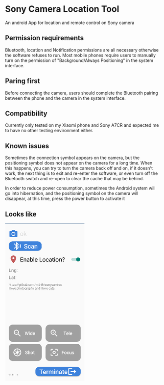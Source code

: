 # Sony Camera Location Tool

An android App for location and remote control on Sony camera

## Permission requirements

Bluetooth, location and Notification permissions are all necessary otherwise the software refuses to run. Most mobile phones require users to manually turn on the permission of "Background/Always Positioning" in the system interface.

## Paring first

Before connecting the camera, users should complete the Bluetooth pairing between the phone and the camera in the system interface.

## Compatibility

Currently only tested on my Xiaomi phone and Sony A7CR and expected me to have no other testing environment either.

## Known issues

Sometimes the connection symbol appears on the camera, but the positioning symbol does not appear on the camera for a long time. When this happens, you can try to turn the camera back off and on, if it doesn't work, the next thing is to exit and re-enter the software, or even turn off the Bluetooth switch and re-open to clear the cache that may be behind.

In order to reduce power consumption, sometimes the Android system will go into hibernation, and the positioning symbol on the camera will disappear, at this time, press the power button to activate it



## Looks like

![main](pictures/main.png)
